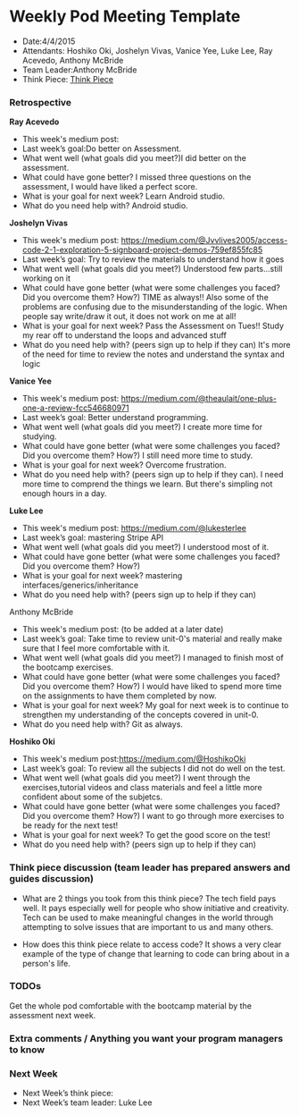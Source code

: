 
# Weekly Pod Meeting Template

* Date:4/4/2015
* Attendants: Hoshiko Oki, Joshelyn Vivas, Vanice Yee, Luke Lee, Ray Acevedo, Anthony McBride
* Team Leader:Anthony McBride 
* Think Piece:  [Think Piece](<http://qz.com/382041/the-uss-most-marginalized-are-disrupting-power-structures-by-learning-how-to-code/>)

### Retrospective

**Ray Acevedo**

* This week's medium post:
* Last week’s goal:Do better on Assessment.
* What went well (what goals did you meet?)I did better on the assessment.
* What could have gone better? I missed three questions on the assessment, I would have liked a perfect score.
* What is your goal for next week? Learn Android studio.
* What do you need help with? Android studio.

**Joshelyn Vivas**

* This week's medium post: https://medium.com/@Jvvlives2005/access-code-2-1-exploration-5-signboard-project-demos-759ef855fc85
* Last week’s goal: Try to review the materials to understand how it goes
* What went well (what goals did you meet?) Understood few parts...still working on it
* What could have gone better (what were some challenges you faced? Did you overcome them? How?)   TIME as always!! Also some of the problems are confusing due to the misunderstanding of the logic. When people say write/draw it out, it does not work on me at all! 
* What is your goal for next week? Pass the Assessment on Tues!! Study my rear off to understand the loops and advanced stuff 
* What do you need help with? (peers sign up to help if they can) It's more of the need for time to review the notes and understand the syntax and logic

**Vanice Yee**

* This week's medium post: https://medium.com/@theaulait/one-plus-one-a-review-fcc546680971
* Last week’s goal: Better understand programming.
* What went well (what goals did you meet?) I create more time for studying. 
* What could have gone better (what were some challenges you faced? Did you overcome them? How?) I still need more time to     study.
* What is your goal for next week? Overcome frustration. 
* What do you need help with? (peers sign up to help if they can). I need more time to comprend the things we learn. But there's simpling not enough hours in a day. 

**Luke Lee**

* This week's medium post: https://medium.com/@lukesterlee
* Last week’s goal: mastering Stripe API
* What went well (what goals did you meet?) I understood most of it.
* What could have gone better (what were some challenges you faced? Did you overcome them? How?) 
* What is your goal for next week? mastering interfaces/generics/inheritance
* What do you need help with? (peers sign up to help if they can)

Anthony McBride

* This week's medium post: (to be added at a later date)
* Last week’s goal: Take time to review unit-0's material and really make sure that I feel more comfortable with it.
* What went well (what goals did you meet?) I managed to finish most of the bootcamp exercises.
* What could have gone better (what were some challenges you faced? Did you overcome them? How?) I would have liked to spend more time on the assignments to have them completed by now.
* What is your goal for next week? My goal for next week is to continue to strengthen my understanding of the concepts covered in unit-0.
* What do you need help with? Git as always.

**Hoshiko Oki**

* This week's medium post:https://medium.com/@HoshikoOki
* Last week’s goal: To review all the subjects I did not do well on the test.
* What went well (what goals did you meet?) I went through the exercises,tutorial videos and class materials and feel a little more confident about some of the subjetcs.
* What could have gone better (what were some challenges you faced? Did you overcome them? How?)  I want to go through more exercises to be ready for the next test!
* What is your goal for next week? To get the good score on the test!
* What do you need help with? (peers sign up to help if they can)

### Think piece discussion (team leader has prepared answers and guides discussion)

* What are 2 things you took from this think piece?
The tech field pays well. It pays especially well for people who show initiative and creativity.
Tech can be used to make meaningful changes in the world through attempting to solve issues that are important to us and many others.

* How does this think piece relate to access code?
It shows a very clear example of the type of change that learning to code can bring about in a person's life.

### TODOs

Get the whole pod comfortable with the bootcamp material by the assessment next week.

### Extra comments / Anything you want your program managers to know

### Next Week

* Next Week’s think piece:
* Next Week’s team leader: Luke Lee

